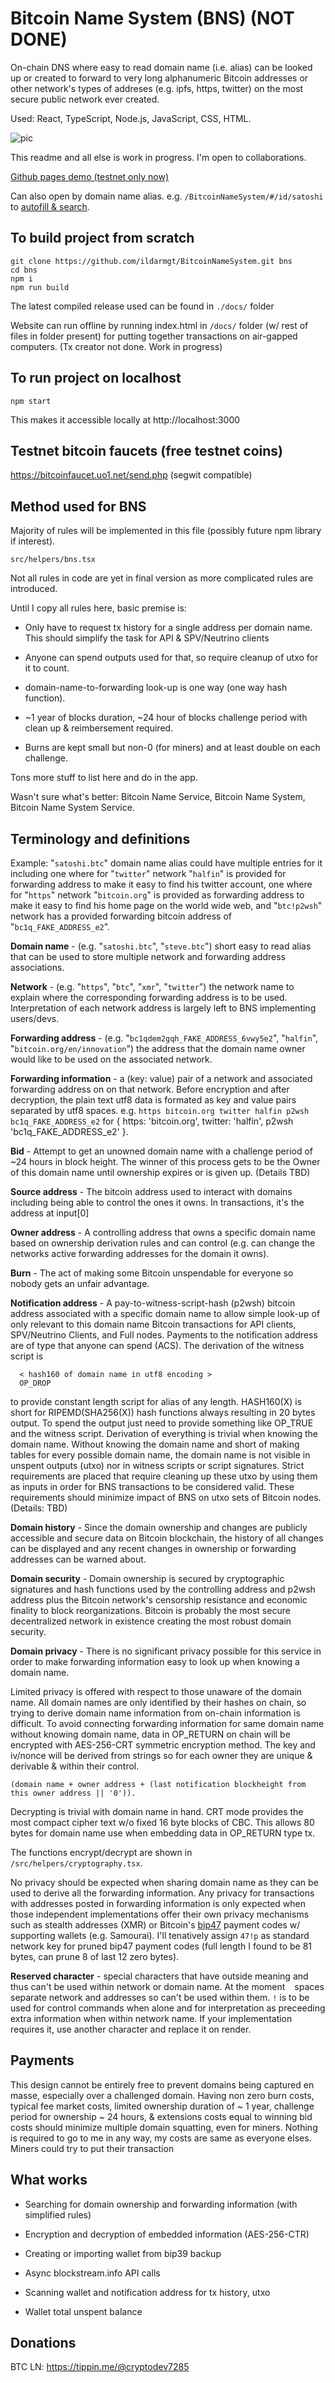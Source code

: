 # Bitcoin Name System (BNS) (NOT DONE)

On-chain DNS where easy to read domain name (i.e. alias) can be looked up or created to forward to very long alphanumeric Bitcoin addresses or other network's types of addreses (e.g. ipfs, https, twitter) on the most secure public network ever created.

Used: React, TypeScript, Node.js, JavaScript, CSS, HTML.

![pic](https://i.imgur.com/KQtiSHn.png)

This readme and all else is work in progress. I'm open to collaborations.

[Github pages demo (testnet only now)](https://ildarmgt.github.io/BitcoinNameSystem/)

Can also open by domain name alias. e.g. `/BitcoinNameSystem/#/id/satoshi` to [autofill & search](https://ildarmgt.github.io/BitcoinNameSystem/#/id/satoshi).

## To build project from scratch

```
git clone https://github.com/ildarmgt/BitcoinNameSystem.git bns
cd bns
npm i
npm run build
```
The latest compiled release used can be found in `./docs/` folder

Website can run offline by running index.html in `/docs/` folder (w/ rest of files in folder present) for putting together transactions on air-gapped computers.
(Tx creator not done. Work in progress)

## To run project on localhost

```
npm start
```

This makes it accessible locally at http://localhost:3000

## Testnet bitcoin faucets (free testnet coins)

https://bitcoinfaucet.uo1.net/send.php (segwit compatible)

## Method used for BNS

Majority of rules will be implemented in this file (possibly future npm library if interest).

`src/helpers/bns.tsx`

Not all rules in code are yet in final version as more complicated rules are introduced.

Until I copy all rules here, basic premise is:

- Only have to request tx history for a single address per domain name.
  This should simplify the task for API & SPV/Neutrino clients

- Anyone can spend outputs used for that, so require cleanup of utxo for it to count.

- domain-name-to-forwarding look-up is one way (one way hash function).

- ~1 year of blocks duration, ~24 hour of blocks challenge period with clean up & reimbersement required.

- Burns are kept small but non-0 (for miners) and at least double on each challenge.

Tons more stuff to list here and do in the app.

Wasn't sure what's better: Bitcoin Name Service, Bitcoin Name System, Bitcoin Name System Service.

## Terminology and definitions

  Example: "`satoshi.btc`" domain name alias could have multiple entries for it including one where for "`twitter`" network "`halfin`" is provided for forwarding address to make it easy to find his twitter account, one where for "`https`" network "`bitcoin.org`" is provided as forwarding address to make it easy to find his home page on the world wide web, and "`btc!p2wsh`" network has a provided forwarding bitcoin address of "`bc1q_FAKE_ADDRESS_e2`".

  **Domain name** - (e.g. "`satoshi.btc`", "`steve.btc`") short easy to read alias that can be used to store multiple network and forwarding address associations.

  **Network** - (e.g. "`https`", "`btc`", "`xmr`", "`twitter`") the network name to explain where the corresponding forwarding address is to be used. Interpretation of each network address is largely left to BNS implementing users/devs.

  **Forwarding address** - (e.g. "`bc1qdem2gqh_FAKE_ADDRESS_6vwy5e2`", "`halfin`", "`bitcoin.org/en/innovation`") the address that the domain name owner would like to be used on the associated network.

  **Forwarding information** - a (key: value) pair of a network and associated forwarding address on on that network. Before encryption and after decryption, the plain text utf8 data is formated as key and value pairs separated by utf8 spaces. e.g. `https bitcoin.org twitter halfin p2wsh bc1q_FAKE_ADDRESS_e2` for { https: 'bitcoin.org', twitter: 'halfin', p2wsh 'bc1q_FAKE_ADDRESS_e2' }.

  **Bid** - Attempt to get an unowned domain name with a challenge period of ~24 hours in block height. The winner of this process gets to be the Owner of this domain name until ownership expires or is given up. (Details TBD)

  **Source address** - The bitcoin address used to interact with domains including being able to control the ones it owns. In transactions, it's the address at input[0]

  **Owner address** - A controlling address that owns a specific domain name based on ownership derivation rules and can control (e.g. can change the networks active forwarding addresses for the domain it owns).

  **Burn** - The act of making some Bitcoin unspendable for everyone so nobody gets an unfair advantage.

  **Notification address** - A pay-to-witness-script-hash (p2wsh) bitcoin address associated with a specific domain name to allow simple look-up of only relevant to this domain name Bitcoin transactions for API clients, SPV/Neutrino Clients, and Full nodes. Payments to the notification address are of type that anyone can spend (ACS). The derivation of the witness script is
  ```
    < hash160 of domain name in utf8 encoding >
    OP_DROP
  ```
  to provide constant length script for alias of any length. HASH160(X) is short for RIPEMD(SHA256(X)) hash functions always resulting in 20 bytes output. To spend the output just need to provide something like OP_TRUE and the witness script. Derivation of everything is trivial when knowing the domain name. Without knowing the domain name and short of making tables for every possible domain name, the domain name is not visible in unspent outputs (utxo) nor in witness scripts or script signatures.
  Strict requirements are placed that require cleaning up these utxo by using them as inputs in order for BNS transactions to be considered valid. These requirements should minimize impact of BNS on utxo sets of Bitcoin nodes. (Details: TBD)

  **Domain history** - Since the domain ownership and changes are publicly accessible and secure data on Bitcoin blockchain, the history of all changes can be displayed and any recent changes in ownership or forwarding addresses can be warned about.

  **Domain security** - Domain ownership is secured by cryptographic signatures and hash functions used by the controlling address and p2wsh address plus the Bitcoin network's censorship resistance and economic finality to block reorganizations. Bitcoin is probably the most secure decentralized network in existence creating the most robust domain security.

  **Domain privacy** - There is no significant privacy possible for this service in order to make forwarding information easy to look up when knowing a domain name.

  Limited privacy is offered with respect to those unaware of the domain name. All domain names are only identified by their hashes on chain, so trying to derive domain name information from on-chain information is difficult. To avoid connecting forwarding information for same domain name without knowing domain name, data in OP_RETURN on chain will be encrypted with AES-256-CRT symmetric encryption method. The key and iv/nonce will be derived from strings so for each owner they are unique & derivable & within their control.
  ```
  (domain name + owner address + (last notification blockheight from this owner address || '0')).
  ```
  Decrypting is trivial with domain name in hand. CRT mode provides the most compact cipher text w/o fixed 16 byte blocks of CBC. This allows 80 bytes for domain name use when embedding data in OP_RETURN type tx.

  The functions encrypt/decrypt are shown in `/src/helpers/cryptography.tsx`.

  No privacy should be expected when sharing domain name as they can be used to derive all the forwarding information. Any privacy for transactions with addresses posted in forwarding information is only expected when those independent implementations offer their own privacy mechanisms such as stealth addresses (XMR) or Bitcoin's [bip47](https://github.com/bitcoin/bips/blob/master/bip-0047.mediawiki) payment codes w/ supporting wallets (e.g. Samourai). I'll tenatively assign `47!p` as standard network key for pruned bip47 payment codes (full length I found to be 81 bytes, can prune 8 of last 12 zero bytes).

  **Reserved character** - special characters that have outside meaning and thus can't be used within network or domain name. At the moment ` ` spaces separate network and addresses so can't be used within them. `!` is to be used for control commands when alone and for interpretation as preceeding extra information when within network name. If your implementation requires it, use another character and replace it on render.

## Payments

This design cannot be entirely free to prevent domains being captured en masse, especially over a challenged domain. Having non zero burn costs, typical fee market costs, limited ownership duration of ~ 1 year, challenge period for ownership ~ 24 hours, & extensions costs equal to winning bid costs should minimize multiple domain squatting, even for miners. Nothing is required to go to me in any way, my costs are same as everyone elses. Miners could try to put their transaction

## What works

* Searching for domain ownership and forwarding information (with simplified rules)

* Encryption and decryption of embedded information (AES-256-CTR)

* Creating or importing wallet from bip39 backup

* Async blockstream.info API calls

* Scanning wallet and notification address for tx history, utxo

* Wallet total unspent balance

## Donations

BTC LN: https://tippin.me/@cryptodev7285

